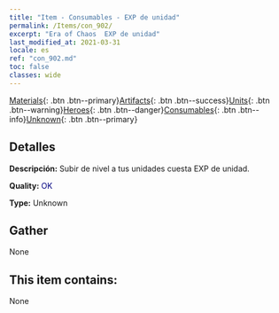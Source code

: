 ```yaml
---
title: "Item - Consumables - EXP de unidad"
permalink: /Items/con_902/
excerpt: "Era of Chaos  EXP de unidad"
last_modified_at: 2021-03-31
locale: es
ref: "con_902.md"
toc: false
classes: wide
---
```

 [Materials](/es/Items/){: .btn .btn--primary}[Artifacts](/es/Items/Artifacts/){: .btn .btn--success}[Units](/es/Items/Units/){: .btn .btn--warning}[Heroes](/es/Items/Heroes/){: .btn .btn--danger}[Consumables](/es/Items/Consumables/){: .btn .btn--info}[Unknown](/es/Items/Unknown/){: .btn .btn--primary}

## Detalles
 **Descripción:** Subir de nivel a tus unidades cuesta EXP de unidad.

 **Quality:** <span style="color: #000080">OK</span>

 **Type:** Unknown

## Gather

  None

## This item contains:

  None

